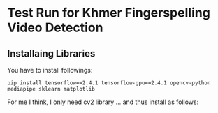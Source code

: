 # Test Run for Khmer Fingerspelling Video Detection

## Installaing Libraries

You have to install followings:  

```
pip install tensorflow==2.4.1 tensorflow-gpu==2.4.1 opencv-python mediapipe sklearn matplotlib
```

For me I think, I only need cv2 library ... and thus install as follows:  

```

```

```

```

```

```

```

```

```

```

```

```

```

```

```

```

```

```

```

```

```

```

```

```

```

```

```

```

```

```

```

```

```

```

```

```

```

```

```

```

```

```

```

```

```

```

```

```

```

```
